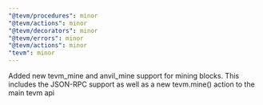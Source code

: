 ```yaml
---
"@tevm/procedures": minor
"@tevm/actions": minor
"@tevm/decorators": minor
"@tevm/errors": minor
"@tevm/actions": minor
"tevm": minor
---
```


Added new tevm_mine and anvil_mine support for mining blocks. This includes the JSON-RPC support as well as a new tevm.mine() action to the main tevm api
